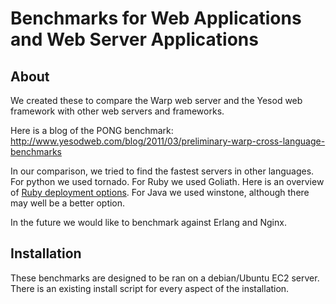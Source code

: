 # Benchmarks for Web Applications and Web Server Applications

## About

We created these to compare the Warp web server and the Yesod web framework with other web servers and frameworks.

Here is a blog of the PONG benchmark:
http://www.yesodweb.com/blog/2011/03/preliminary-warp-cross-language-benchmarks

In our comparison, we tried to find the fastest servers in other languages. For python we used tornado. For Ruby we used Goliath. Here is an overview of [Ruby deployment options](http://blog.gregweber.info/posts/2011-06-16-high-performance-rb-part3). For Java we used winstone, although there may well be a better option.

In the future we would like to benchmark against Erlang and Nginx.


## Installation

These benchmarks are designed to be ran on a debian/Ubuntu EC2 server. There is an existing install script for every aspect of the installation.
